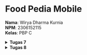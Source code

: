 # Food Pedia Mobile

**Nama**: Wirya Dharma Kurnia <br />
**NPM**: 2306152115 <br />
**Kelas**: PBP C

<details>
<summary><b>Tugas 7</b></summary>

# Jawaban Soal Tugas 7


## 1. Jelaskan apa yang dimaksud dengan *stateless widget* dan *stateful widget*, dan jelaskan perbedaan dari keduanya.

*Stateless widget* dan *stateful widget* adalah dua jenis widget utama dalam pengembangan aplikasi dengan Flutter. Penjelasan mengenai keduanya adalah sebagai berikut.
- *Stateless widget*

*Stateless widget* adalah jenis widget yang tidak memiliki state internal, di mana ia bersifat statis dan tidak dapat berubah setelah dibuat. Selain itu, *widget* ini juga tidak memiliki nilai yang bisa diubah setelah ditampilkan, sehingga cocok digunakan pada elemen yang menampilkan informasi tetap, misalnya logo dan nama aplikasi. Dalam tugas kali ini, saya menggunakan *stateless widget* untuk *class* `MyHomePage`, `InfoCard`, `ItemCard` karena belum membutuhkan tampilan dinamis.

- *Stateful widget*

*Stateful widget* adalah jenis widget yang memiliki state yang bisa berubah, di mana ia bersifat dinamis dan dapat bereaksi terhadap input, tindakan pengguna, atau perubahan data. *Widget* ini cocok digunakan pada elemen yang membutuhkan pembaruan secara dinamis. Untuk menggunakan *stateful widget*, ada dua bagian yang perlu didefinisikan yaitu ***class* widget utama (stateful widget)** yang mendefinisikan struktur, dan ***class state*** yang menangani status dan memperbarui tampilan jika perlu diubah. Dalam tugas kali ini, saya belum menggunakan *stateful widget* sama sekali.


## 2. Sebutkan *widget* apa saja yang kamu gunakan pada proyek ini dan jelaskan fungsinya.

- ***AppBar***		: Membuat *app bar* di bagian atas halaman sebagai header untuk menampilkan judul aplikasi.
- ***Column*** 		: Menyusun child element secara vertikal. Dalam proyek ini, *Column* digunakan untuk mengatur tata letak elemen-elemen secara vertikal, misalnya InfoCard dan teks "Welcome to Food Pedia".
- ***Row*** 		: Menyusun child element secara horizontal. Dalam proyek ini, *Row* digunakan untuk mengatur tata letak elemen-elemen secara horizontal, misalnya InfoCard agar NPM, nama, dan kelas tersusun sejajar ke samping.
- ***Container*** 	:  Mengatur tata letak dan dekorasi elemen pada halaman. Hal yang bisa diatur misalnya margin dan *padding*, ukuran (*height* dan *width*), dekorasi, posisi (*alignment*), serta transformasi(*transform*).
- ***Icon*** 		: Menampilkan ikon. Dalam proyek ini, *Icon* ditampilkan di tengah ItemCard untuk menjadi lambang setiap item. 
- ***Text*** 		: Menampilkan teks. Dalam proyek ini, *Text* digunakan untuk menampilkan judul aplikasi, tulisan selamat datang, nama item, dan lain-lain.
- ***Scaffold***		: Memberikan struktur dasar halaman dengan *AppBar* dan *body*.
- ***Padding****		: Memberikan jarak di sekitar *widget*. Biasanya digunakan agar elemen-elemen yang ada tidak terlalu berdekatan satu sama lain.
- ***Card***		: Menampilkan kotak kartu yang dapat memuat informasi. Dalam proyek ini, *Card* digunakan untuk menampilkan NPM, nama, dan kelas sama suatu kartu yang ada bayangannya.
- ***MediaQuery***	: Mendapatkan informasi mengenai ukuran dan orientasi layar dari perangkat yang digunakan. Dalam proyek ini, *MediaQuery* digunakan untuk menyesuaikan lebar *InfoCard* agar dapat sesuai dengan ukuran layar perangkat pengguna.
- ***GridView.count***	: Membuat tampilan dalam bentuk grid dengan jumlah kolom tertentu. Dalam proyek ini, *GridView.count* digunakan untuk menampilkan *ItemCard* dalam format grid kolom dengan jumlah 3 kolom.
- ***Material***		: Memberikan desain pada elemen yang memiliki efek ketika diklik. Dalam proyek ini, *Material* digunakan dalam memberi warna dan efek melengkung pada kartu *item*.
- ***InkWell***		: Memberikan efek/aksi pada elemen yang dapat diklik. Dalam proyek ini, *InkWell* digunakan untuk memberi efek ketukan pada *ItemCard* dengan menampilkan *SnackBar* pada saat diklik.
- ***SnackBar***		: Menampilkan pesan sementara di bagian bawah layar. Dalam proyek ini, *SnackBar* digunakan untuk menampilkan pesan tertentu kepada sesuai dengan *ItemCard* yang diklik.


## 3. Apa fungsi dari `setState()`? Jelaskan variabel apa saja yang dapat terdampak dengan fungsi tersebut.

Fungsi dari `setState()` adalah untuk memperbarui tampilan dari suatu widget yang berjenis *stateful* ketika ada perubahan data atau variabel yang berpengaruh pada tampilan aplikasi. Ketika `setState()` dipanggil, maka Flutter akan melakukan *rebuild* pada *widget* yang bersangkutan agar dapat menampilkan data yang terbaru.
Variabel yang terdampak dengan fungsi tersebut ialah variabel yang terletak di dalam objek *State* dari suatu *StatefulWidget*. Contoh singkatnya adalah sebagai berikut.

```dart
class CounterWidget extends StatefulWidget {
  @override
  _CounterWidgetState createState() => _CounterWidgetState();
}

class _CounterWidgetState extends State<CounterWidget> {
  int counter = 0; // variabel yang terdampak oleh setState()
  final String value = 'PBP Asik'; // variabel yang tidak terdampak oleh setState()

  void incrementCounter() {
    setState(() {
      counter++; // variabel counter diubah dalam setState()
    });
  }
  ... // sisa kode lainnya
}
```
Dalam contoh tersebut, variabel `counter` terdampak oleh `setState()` dan variabel `value` tidak.


## 4. Jelaskan perbedaan antara `const` dengan `final`.

`const` dan `final` digunakan untuk membuat variabel yang tidak dapat diubah. Perbedaan keduanya adalah sebagai berikut.
- Variabel `const` harus sudah memiliki nilai yang ditetapkan saat waktu kompilasi. Artinya, nilainya harus sudah *diassign* sejak awal. Sementara itu, variabel `final` meski nilainya hanya bisa ditetapkan satu kali, tetapi nilai tersebut bisa diatur saat waktu eksekusi.
- `const` biasanya digunakan untuk nilai yang konstan dan mutlak, sementara `final` biasanya digunakan untuk nilai yang tidak ingin diubah setelah diinisialisasi. 

Contoh mudahnya adalah `const` dapat digunakan untuk menyimpan variabel pi dalam matematika yaitu sebesar 3.14, dan `final` dapat digunakan untuk menyimpan variabel luasLingkaran yaitu sebesar 314. Dalam konteks ini, variabel pi menggunakan `const` karena nilai pi memang akan selalu 3.14 dalam konteks matematika apapun. Sementara itu, variabel luasLingkaran akan memiliki nilai 314 sepanjang jalannya program, tetapi nilai 314 itu dapat diperoleh melalui perhitungan yang telah dilakukan sebelumnya pada jalannya program.


## 5. Jelaskan bagaimana cara kamu mengimplementasikan *checklist-checklist* di atas.

- Membuat proyek baru dengan perintah `flutter create food_pedia` dan melakukan setup untuk menghubungkan proyek dengan repositori baru di GitHub.
- Membuat file `menu.dart` pada direktori `food_pedia/lib` dan menambahkan import yang diperlukan.
- Merapikan struktur proyek dengan memindahkan beberapa kode di `main.dart` ke `menu.dart`.
- Mengubah warna tema aplikasi pada `main.dart` menjadi warna merah.
- Mengubah *widget* halaman menu menjadi *stateless widget*.
- Membuat *card* sederhana yang menampilkan NPM, nama, dan kelas dan membuat *class InfoCard* untuk tampilannya.
- Membuat *button card* yang memiliki *icon* di bagian tengahnya. Tak lupa juga membuat *class ItemCard* dan menyesuaikan tampilannya sesuai yang diinginkan. 
- Mengintegrasikan *InfoCard* dan *ItemCard* untuk ditampilkan di halaman utama.
- Mengatur tampilan secara keseluruhan dengan memperhatikan hal-hal seperti *padding*, *row* dan *column*, *icon* yang digunakan, dan lain-lain.
- Menambahkan atribut *color* pada *classItemHomePage* agar dapat mengubah warna kartu lihat daftar produk, tambah produk, dan logout.
- Melakukan kustomisasi warna ketiga kartu di atas agar warna tiap kartu berbeda satu sama lain.
- Melakukan add, commit, dan push perubahan ke GitHub.

</details>

<details>
<summary><b>Tugas 8</b></summary>

# Jawaban Soal Tugas 8


## 1. Apa kegunaan `const` di Flutter? Jelaskan apa keuntungan ketika menggunakan `const` pada kode Flutter. Kapan sebaiknya kita menggunakan `const`, dan kapan sebaiknya tidak digunakan?

Kegunaan `const` dalam Flutter adalah untuk membuat variabel dengan nilai yang sudah ditetapkan saat waktu kompilasi. `const` akan membuat waktu kompilasi variabel tersebut menjadi konstan. 

**Beberapa keuntungan menggunakan `const` pada kode Flutter adalah sebagai berikut.**

- Peningkatan kinerja proyek		  : Karena waktu kompilasinya konstan, `const` tidak akan diinisialisasi ulang ketika proses *rebuild*. Objek dengan `const` akan dibuat sekali di memori saat program pertama kali dijalankan, sehingga jika Flutter di-*rebuild* maka objek tersebut tidak ikut dibuat ulang.
- Efisiensi memori			          : Waktu kompilasi yang konstan memungkinkan suatu variabel untuk dibagi antar instance, sehingga dapat mengurangi penggunaan memori.
- Membantu dalam menangani error  : Nilai `const` tidak bisa diubah setelah ditetapkan, sehingga dapat membantu menemukan kesalahan jika ada perubahan yang tak terduga sejak program di-*compile*.


**`const` sebaiknya digunakan ketika:**
- Membuat widget/elemen/komponen/struktur UI apapun yang statis (tidak akan berubah).
- Membuat variabel yang nilainya tetap sejak proses *compile*.

**`const` sebaiknya tidak digunakan ketika:**
- Membuat widget yang memiliki *state*, karena akan membutuhkan pembaruan untuk menyesuaikan dengan perubahan data.
- Membuat variabel yang nilainya belum ditetapkan saat proses *compile*.



## 2. Jelaskan dan bandingkan penggunaan *Column* dan *Row* pada Flutter. Berikan contoh implementasi dari masing-masing layout widget ini!

*Column* dan *Row* merupakan dua layout utama yang sering digunakan dalam menyusun elemen dalam Flutter.

- ***Column***

Digunakan untuk menyusun widget elemen *children*-nya secara vertikal. *Column* memiliki beberapa properti utama, seperti *mainAxisAlignment* untuk mengatur posisi widget secara vertikal, dan *crossAxisAlignment* untuk mengatur posisi widget secara horizontal.

Contoh implementasi:
```dart
Column(
  mainAxisAlignment: MainAxisAlignment.center,
  crossAxisAlignment: CrossAxisAlignment.start,
  children: [
    Text("Nama"),
    Text("NPM"),
    Text("Kelas"),
  ],
)
```
Dalam tugas ini, implementasi *Column* banyak ditemukan pada `foodentry_form.dart`, `menu.dart`, `food_card.dart`, dan `left_drawer.dart`.

- ***Row***

Digunakan untuk menyusun widget elemen *children*-nya secara horizontal. *Row* juga memiliki properti utama yang sama seperti *Column*, meski terdapat sedikit perbedaan dalam fungsionalitasnya. Pada *Row*, *mainAxisAlignment* digunakan untuk mengatur posisi widget secara horizontal, sedangkan *crossAxisAlignment* untuk mengatur posisi widget secara vertikal.

Contoh implementasi:
```dart
Row(
  mainAxisAlignment: MainAxisAlignment.spaceEvenly,
  crossAxisAlignment: CrossAxisAlignment.center,
  children: [
    Text("Nama"),
    Text("NPM"),
    Text("Kelas"),
  ],
)
```
Dalam tugas ini, implementasi *Row* dapat dilihat pada `menu.dart` khususnya pada bagian yang menampilkan *InfoCard* NPM, nama, dan kelas.


## 3. Sebutkan apa saja elemen input yang kamu gunakan pada halaman *form* yang kamu buat pada tugas kali ini. Apakah terdapat elemen input Flutter lain yang tidak kamu gunakan pada tugas ini? Jelaskan!

Elemen input yang digunakan pada halaman *form* pada tugas kali ini hanyalah *TextFormField* saja. *TextFormField* digunakan untuk menerima input teks, di mana pada tugas kali ini ada 3 buah form yang berbeda yakni *Food* untuk input nama makanan, *Amount* untuk input jumlah makanan, dan *Description* untuk deskripsi makanan.

Selain *TextFormField*, ada elemen-elemen input Flutter lain yang belum digunakan pada tugas kali ini, yaitu sebagai berikut.

- *TextField*

Digunakan untuk mengambil input sederhana. Sejatinya, *TextField* mirip dengan *TextFormField*. Hanya saja, *TextFormField* adalah *TextField* dengan fungsionalitas tambahan yang salah satunya untuk validasi. Tugas kali ini menggunakan *TextFormField* karena lebih praktis untuk validasi yang harus dilakukan.

- *Checkbox*

Digunakan untuk memilih opsi yang diinginkan. Adapun versi lebih tinggi dari *Checkbox* yaitu *CheckboxListTile*. Perbedaan utamanya adalah *Checkbox* lebih fleksibel dan sederhana karena hanya menampilkan kontak centang tanpa label teks meski membutuhkan tata letak tambahan untuk labelnya, sedangkan *CheckboxListTile* menampilkan kotak centang dengan label teks di sebelahnya dan cocok untuk form yang memiliki banyak opsi pilihan.

- *Radio*

Digunakan untuk memilih salah satu pilihan dari beberapa opsi yang disediakan.

- *Switch*

Digunakan untuk membuat *toggle* yang menampilkan salah satu status yang dipilih saat ini. *Switch* juga memiliki versi lebih tinggi seperti *Checkbox*, yaitu *SwitchListTile*. Perbedaannya pun mirip dengan *Checkbox* dan *CheckboxListTile*, di mana *Switch* lebih fleksibel dan sederhana, sedangkan *SwtichListTile* lebih mudah dalam menampilkan label di samping *toggle*.

- *DropdownButton*

Digunakan untuk memilih suatu pilihan dari opsi yang disediakan pada daftar *dropdown*. 

- *Slider*

Digunakan untuk memilih nilai tertentu dari rentang yang telah disediakan. Cara kerjanya adalah dengan menggeser tombol di sepanjang *track* tertentu.

- *DateTimeField*

Digunakan untuk memilih tanggal atau waktu tertentu seperti menyertakan hari, bulan, dan tahun, atau bisa juga sampai jam, menit, dan detik.


## 4. Bagaimana cara kamu mengatur tema (theme) dalam aplikasi Flutter agar aplikasi yang dibuat konsisten? Apakah kamu mengimplementasikan tema pada aplikasi yang kamu buat?

Untuk mengatur tema (theme) dalam aplikasi Flutter agar aplikasi yang dibuat konsisten, hal yang bisa dilakukan adalah menentukan tema global dengan *MaterialApp*. *MaterialApp* akan mendefinisikan `theme: ThemeData()` yang akan mengatur pengaturan warna, *style button*, jenis *font*, dan lain-lain. Biasanya *MaterialApp* digunakan di file `main.dart`.


Pada tugas kali ini, saya mengimplementasikan tema pada aplikasi yang saya buat dengan mendefinisikannya secara global di file `main.dart` dengan *MaterialApp* dan properti *theme*. Tema warna yang saya gunakan untuk aplikasi ini adalah warna merah. Implementasinya pada kode saya secara khusus dapat dilihat dari cuplikan kode di bawah ini.
```dart
theme: ThemeData(
        colorScheme: ColorScheme.fromSwatch(
          primarySwatch: Colors.red,
        ).copyWith(secondary: Colors.red[300]),
        useMaterial3: true,
      ),
```


## 5. Bagaimana cara kamu menangani navigasi dalam aplikasi dengan banyak halaman pada Flutter?

Untuk menangani navigasi dalam aplikasi dengan banyak halaman pada Flutter, saya menggunakan `Navigator.push()` dan `Navigator.pushReplacement()` sesuai kebutuhan. Keduanya akan memiliki parameter `context` dan `MaterialPageRoute()`, yang mengandung informasi yang dibutuhkan program untuk mengarahkan pengguna ke halaman yang diminta ketika terjadi suatu *event* yang men-*trigger* perpindahan halaman. Perbedaan dari kedua fungsi tersebut adalah `Navigator.push()` akan menambahkan halaman baru ke dalam *stack*, sehingga pengguna dapat kembali ke halaman sebelumnya dengan `Navigator.pop()`. Sementara pada `Navigator.pushReplacement()`, halaman yang ada saat ini dihapus dari *stack* dan langsung diganti dengan halaman baru yang diminta pengguna, sehingga pengguna tidak dapat kembali ke halaman sebelumnya.

Selain itu, navigasi dalam aplikasi juga didukung dengan adanya *Drawer* di sisi kiri layar. *Drawer* berfungsi untuk memudahkan pengguna dalam mengakses halaman-halaman yang ada, karena setiap *item* di dalam *Drawer* mewakili fitur/halaman yang ada dalam aplikasi secara keseluruhan. Setiap *item* dalam *Drawer* kemudian juga dipasangkan dengan `Navigator.push()` atau `Navigator.pushReplacement()` untuk melakukan *routing* ke halaman yang bersangkutan ketika *item* tersebut ditekan.

Dalam tugas kali ini, saya menggunakan `Navigator.push()` di `food_card.dart` dan `left_drawer.dart` sebagai *event* yang ter-*trigger* ketika menekan tombol *Add New Food*. Sementara itu, saya menggunakan `Navigator.pushReplacement()` di `left_drawer.dart` sebagai *event* yang ter-*trigger* ketika menekan tombol *Home*.


</details>

